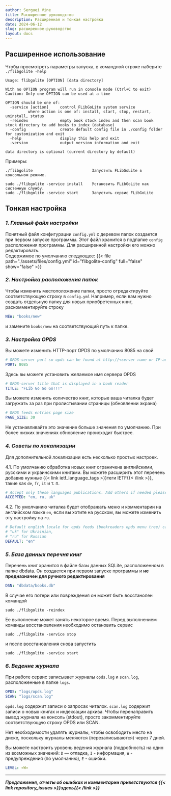 ```yaml
---
author: Serguei Vine
title: Расширенное руководство
description: Расширенная и тонкая настройка
date: 2024-06-12
slug: расширенное-руководство
layout: docs
---
```


## Расширенное использование
Чтобы просмотреть параметры запуска, в командной строке наберите `./flibgolite -help`
```console
Usage: flibgolite [OPTION] [data directory]

With no OPTION program will run in console mode (Ctrl+C to exit)
Caution: Only one OPTION can be used at a time

OPTION should be one of:
  -service [action]     control FLibGoLite system service
          where action is one of: install, start, stop, restart, uninstall, status 
  -reindex              empty book stock index and then scan book stock directory to add books to index (database)
  -config               create default config file in ./config folder for customization and exit
  -help                 display this help and exit
  -version              output version information and exit

data directory is optional (current directory by default)
```

Примеры:

```console
./flibgolite                          Запустить FLibGoLite в консольном режиме.

sudo ./flibgolite -service install    Установить FLibGoLite как системную службу.
sudo ./flibgolite -service start      Запустить сервис FLibGoLite
```

## Тонкая настройка

### _1. Главный файл настройки_

Понятный файл конфигурации `config.yml` с деревом папок создается при первом запуске программы. Этот файл хранится в подпапке `config` расположения программы. Для расширенной настройки его можно редактировать.  
Содержимое по умолчанию следующее:
{{< file path="./assets/files/config.yml" id="flibgolite-config" full="false" show="false" >}}

### _2. Настройка расположения папок_

Чтобы изменить местоположение папки, просто отредактируйте соответствующую строку в `config.yml`
Например, если вам нужно создать отдельную папку для новых приобретенных книг, раскомментируйте строку
```yml
NEW: "books/new"
``` 
и замените `books/new` на соответствующий путь к папке.

### _3. Настройка OPDS_

Вы можете изменить HTTP-порт OPDS по умолчанию 8085 на свой
```yml
# OPDS-server port so opds can be found at http://<server name or IP-address>:8085/opds
PORT: 8085
```
Здесь вы можете установить желаемое имя сервера OPDS
```yml
# OPDS-server title that is displayed in a book reader
TITLE: "FLib Go Go Go!!!"
```
Вы можете изменить количество книг, которые ваша читалка будет загружать за раз при пролистывании страницы (обновлении экрана)
```yml
# OPDS feeds entries page size
PAGE_SIZE: 30
```
Не устанавливайте это значение больше значения по умолчанию. При более низких значениях обновление происходит быстрее.

### _4. Советы по локализации_

Для дополнительной локализации есть несколько простых настроек.

4.1. По умолчанию обработка новых книг ограничена английскими, русскими и украинскими книгами. Вы можете расширить этот перечень добавив нужные {{< link ietf_language_tags >}}теги IETF{{< /link >}}, такие как `de`, `fr`, `it` и т. п.
```yml
# Accept only these languages publications. Add others if needed please.
ACCEPTED: "en, ru, uk"
```  

4.2. По умолчанию читалка будет отображать меню и комментарии на английском языке `en`, если вы хотите на русском, вы можете изменить эту настройку на `ru`.
```yml
# Default english locale for opds feeds (bookreaders opds menu tree) can be changed to:
# "uk" for Ukrainian, 
# "ru" for Russian 
DEFAULT: "en"
```

### _5. База данных перечня книг_

Перечень книг хранится в файле базы данных SQLite, расположенном в папке dbdata. Он создается при первом запуске программы и __не предназначен для ручного редактирования__
```yml
DSN: "dbdata/books.db"
```
В случае его потери или повреждения он может быть восстанолен командой
```console
sudo ./flibgolite -reindex
```
Ее выполнение может занять некоторое время.
Перед выполнением команды восстановления необходимо остановить сервис
```console
sudo ./flibgolite -service stop
```
и после восстановления снова запустить
```console
sudo ./flibgolite -service start
```

### _6. Ведение журнала_

При работе сервис записывает журналы `opds.log` и `scan.log`, расположенные в папке `logs`.

```yml
OPDS: "logs/opds.log"
SCAN: "logs/scan.log"
```
`opds.log` содержит записи о запросах читалок.
`scan.log` содержит записи о новых книгах и индексации архива.
Чтобы перенаправить вывод журнала на консоль (stdout), просто закомментируйте соответствующую строку OPDS или SCAN.

Нет необходимости удалять журналы, чтобы освободить место на диске, поскольку журналы меняются (перезаписываются) через 7 дней.

Вы можете настроить уровень ведения журнала (подробность) на один из возможных значений: `D` — отладка, `I` - информация, `W` - предупреждения (по умолчанию), `E` - ошибки.
```yml
LEVEL: «W»
```

-------------------------------
___*Предложения, отчеты об ошибках и комментарии приветствуются {{< link repository_issues >}}здесь{{< /link >}}*___
